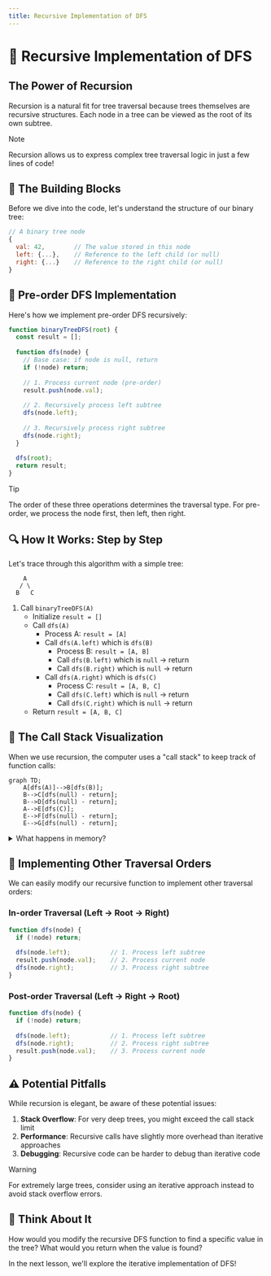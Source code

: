 ```yaml
---
title: Recursive Implementation of DFS
---
```


# 🔄 Recursive Implementation of DFS

## The Power of Recursion

Recursion is a natural fit for tree traversal because trees themselves are recursive structures. Each node in a tree can be viewed as the root of its own subtree.

> [!NOTE]
> Recursion allows us to express complex tree traversal logic in just a few lines of code!

## 🧩 The Building Blocks

Before we dive into the code, let's understand the structure of our binary tree:

```javascript
// A binary tree node
{
  val: 42,        // The value stored in this node
  left: {...},    // Reference to the left child (or null)
  right: {...}    // Reference to the right child (or null)
}
```

## 📝 Pre-order DFS Implementation

Here's how we implement pre-order DFS recursively:

```javascript
function binaryTreeDFS(root) {
  const result = [];
  
  function dfs(node) {
    // Base case: if node is null, return
    if (!node) return;
    
    // 1. Process current node (pre-order)
    result.push(node.val);
    
    // 2. Recursively process left subtree
    dfs(node.left);
    
    // 3. Recursively process right subtree
    dfs(node.right);
  }
  
  dfs(root);
  return result;
}
```

> [!TIP]
> The order of these three operations determines the traversal type. For pre-order, we process the node first, then left, then right.

## 🔍 How It Works: Step by Step

Let's trace through this algorithm with a simple tree:

```
    A
   / \
  B   C
```

1. Call `binaryTreeDFS(A)`
   - Initialize `result = []`
   - Call `dfs(A)`
     - Process A: `result = [A]`
     - Call `dfs(A.left)` which is `dfs(B)`
       - Process B: `result = [A, B]`
       - Call `dfs(B.left)` which is `null` → return
       - Call `dfs(B.right)` which is `null` → return
     - Call `dfs(A.right)` which is `dfs(C)`
       - Process C: `result = [A, B, C]`
       - Call `dfs(C.left)` which is `null` → return
       - Call `dfs(C.right)` which is `null` → return
   - Return `result = [A, B, C]`

## 🧠 The Call Stack Visualization

When we use recursion, the computer uses a "call stack" to keep track of function calls:

```mermaid
graph TD;
    A[dfs(A)]-->B[dfs(B)];
    B-->C[dfs(null) - return];
    B-->D[dfs(null) - return];
    A-->E[dfs(C)];
    E-->F[dfs(null) - return];
    E-->G[dfs(null) - return];
```

<details>
<summary>What happens in memory?</summary>

1. `dfs(A)` is called and pushed onto the call stack
2. Inside `dfs(A)`, we call `dfs(B)`, which is pushed on top
3. `dfs(B)` calls `dfs(null)` for both children, which return immediately
4. `dfs(B)` completes and is popped from the stack
5. Back in `dfs(A)`, we call `dfs(C)`, which is pushed onto the stack
6. `dfs(C)` calls `dfs(null)` for both children, which return immediately
7. `dfs(C)` completes and is popped from the stack
8. `dfs(A)` completes and is popped from the stack

</details>

## 🔄 Implementing Other Traversal Orders

We can easily modify our recursive function to implement other traversal orders:

### In-order Traversal (Left → Root → Right)

```javascript
function dfs(node) {
  if (!node) return;
  
  dfs(node.left);           // 1. Process left subtree
  result.push(node.val);    // 2. Process current node
  dfs(node.right);          // 3. Process right subtree
}
```

### Post-order Traversal (Left → Right → Root)

```javascript
function dfs(node) {
  if (!node) return;
  
  dfs(node.left);           // 1. Process left subtree
  dfs(node.right);          // 2. Process right subtree
  result.push(node.val);    // 3. Process current node
}
```

## ⚠️ Potential Pitfalls

While recursion is elegant, be aware of these potential issues:

1. **Stack Overflow**: For very deep trees, you might exceed the call stack limit
2. **Performance**: Recursive calls have slightly more overhead than iterative approaches
3. **Debugging**: Recursive code can be harder to debug than iterative code

> [!WARNING]
> For extremely large trees, consider using an iterative approach instead to avoid stack overflow errors.

## 🤔 Think About It

How would you modify the recursive DFS function to find a specific value in the tree? What would you return when the value is found?

In the next lesson, we'll explore the iterative implementation of DFS! 
